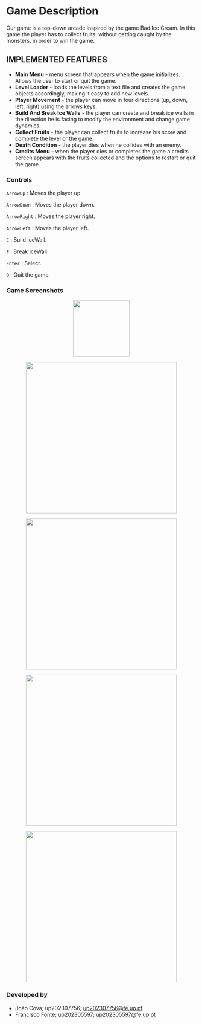 # Game Description

Our game is a top-down arcade inspired by the game Bad Ice Cream. In this game the player has to collect fruits, without getting caught by the monsters, in order to win the game.

## IMPLEMENTED FEATURES

- **Main Menu** - menu screen that appears when the game initializes. Allows the user to start or quit the game.
- **Level Loader** - loads the levels from a text file and creates the game objects accordingly, making it easy to add new levels.
- **Player Movement** - the player can move in four directions (up, down, left, right) using the arrows keys.
- **Build And Break Ice Walls** - the player can create and break ice walls in the direction he is facing to modify the environment and change game dynamics.
- **Collect Fruits** - the player can collect fruits to increase his score and complete the level or the game.
- **Death Condition** - the player dies when he collides with an enemy.
- **Credits Menu** - when the player dies or completes the game a credits screen appears with the fruits collected and the options to restart or quit the game.

### Controls
```ArrowUp``` : Moves the player up.

```ArrowDown``` : Moves the player down.

```ArrowRight``` : Moves the player right.

```ArrowLeft``` : Moves the player left.

```E``` : Build IceWall.

```F``` : Break IceWall.

```Enter``` : Select.

```Q``` : Quit the game.

### Game Screenshots

<p align="center">
<img src="bad_icecream/Docs/images/Sprites/player.png" width=150>
</p>

<p align="center">
<img src="bad_icecream/Docs/images/Prints/print5.png" width=400>
</p>

<p align="center">
<img src="bad_icecream/Docs/images/Prints/print1.png" width=400>
</p>

<p align="center">
<img src="bad_icecream/Docs/images/Prints/print2.png" width=400>
</p>

<p align="center">
<img src="bad_icecream/Docs/images/Prints/print3.png" width=400>
</p>


### Developed by

* João Cova; up202307756; [up202307756@fe.up.pt](up202307756@fe.up.pt)
* Francisco Fonte; up202305597; [up202305597@fe.up.pt](up202305597@fe.up.pt)
